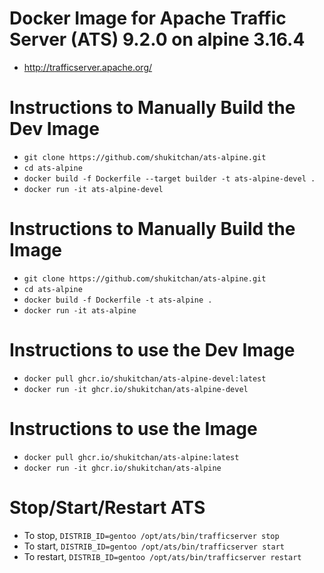 Docker Image for Apache Traffic Server (ATS) 9.2.0 on alpine 3.16.4
====
 - http://trafficserver.apache.org/

Instructions to Manually Build the Dev Image
====
 - `git clone https://github.com/shukitchan/ats-alpine.git`
 - `cd ats-alpine`
 - `docker build -f Dockerfile --target builder -t ats-alpine-devel .`
 - `docker run -it ats-alpine-devel`

Instructions to Manually Build the Image
====
 - `git clone https://github.com/shukitchan/ats-alpine.git`
 - `cd ats-alpine`
 - `docker build -f Dockerfile -t ats-alpine .`
 - `docker run -it ats-alpine`

Instructions to use the Dev Image
====
 - `docker pull ghcr.io/shukitchan/ats-alpine-devel:latest`
 - `docker run -it ghcr.io/shukitchan/ats-alpine-devel`

Instructions to use the Image
====
 - `docker pull ghcr.io/shukitchan/ats-alpine:latest`
 - `docker run -it ghcr.io/shukitchan/ats-alpine`

Stop/Start/Restart ATS
====
 - To stop, `DISTRIB_ID=gentoo /opt/ats/bin/trafficserver stop`
 - To start, `DISTRIB_ID=gentoo /opt/ats/bin/trafficserver start`
 - To restart, `DISTRIB_ID=gentoo /opt/ats/bin/trafficserver restart`
